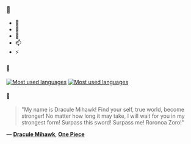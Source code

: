 ### 👋

- 🔭
- 🌱
- 💬
- 📫
- ⚡

#### 🧏

[![Most used languages](https://github-readme-stats-aynah.vercel.app/api/top-langs/?username=aynh&theme=solarized-dark&langs_count=6&layout=compact&hide_title=true)](https://github.com/anuraghazra/github-readme-stats#gh-dark-mode-only)
[![Most used languages](https://github-readme-stats-aynah.vercel.app/api/top-langs/?username=aynh&theme=solarized-light&langs_count=6&layout=compact&hide_title=true)](https://github.com/anuraghazra/github-readme-stats#gh-light-mode-only)

#### 💬

> "My name is Dracule Mihawk! Find your self, true world, become stronger! No matter how long it may take, I will wait for you in my strongest form! Surpass this sword! Surpass me! Roronoa Zoro!"

&mdash; [**Dracule Mihawk**](https://myanimelist.net/character.php?q=Dracule%20Mihawk&cat=character), [**One Piece**](https://myanimelist.net/search/all?q=One%20Piece&cat=all)
